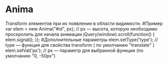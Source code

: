 # Anima
Transform элементов при их появлении в области видимости.
#Пример
var elem = new Anima("#id", px); // px — высота, которую необходимо проскролить для начала анимации
jQuery(window).scroll(function() {
		elem.signal();
});
#Дополнительные параметры
elem.setType('type'); // type — функция для свойства transform ( по умолчанию "translate" )
elem.setVal('px'); // px — параметр для выбранной функции (по умолчанию "0, -50px")
